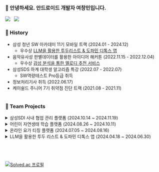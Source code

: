 ### 🙋 안녕하세요. 안드로이드 개발자 여창민입니다.

<p>
  <a href="https://yeo2507.notion.site/PROFILE-ae856bd1898544a1b6beede0a9d6cc6f" target="_blank"><img src="https://img.shields.io/badge/Notion-292929?style=flat-square&logo=Notion&logoColor=white"></a> &nbsp
  <a href="https://yeolife.tistory.com/" target="_blank"><img src="https://img.shields.io/badge/Tech Blog-F45D48?style=flat-square&logo=tistory&logoColor=white"></a>

  
</p>

### 🐾 History
+ 삼성 청년 SW 아카데미 11기 모바일 트랙 (2024.01 - 2024.12) </br>
  + 우수상 <a href="https://play.google.com/store/apps/details?id=com.ssafy.frogdetox&hl=ko">LLM을 활용한 투두리스트 & 도파민 디톡스 앱</a>
+ 음악유사성 판별데이터를 활용한 아이디어 해커톤 (2022.11.15 - 2022.12.04) </br>
  + 우수상 <a href="https://www.etnews.com/20221220000072">감성 분석을 통한 멜로디 추천 서비스</a>
+ 삼성SDS 하계 대학생 알고리즘 특강 (2022.07 - 2022.07) </br>
  + SW역량테스트 Pro등급 취득
+ 정보처리기사 취득 (2022.06.17) </br>
+ 케이쉴드 주니어 7기 취약점 진단 트랙 (2021.08 - 2021.11) </br>

#

### 📗 Team Projects

<details>
  <summary> 삼성SDI 사내 협업 관리 플랫폼 (2024.10.14 ~ 2024.11.19) </summary>

 #### 개요  
'슈퍼보드'는 언제 어디서든 활발한 협업을 위한 프로젝트 관리 플랫폼이다. 칸반 보드 기반이기 때문에 드래그 앤 드롭으로 한눈에 작업들을 관리할 수 있으며, 실시간 협업 및 오프라인 동기화 기능을 제공하여 원격 환경에서도 최고의 협업 환경을 지원한다.

 #### 담당 역할
+ 안드로이드 개발
+ 로컬 오프라인 Room DB 설계 및 구현<br>
+ 오프라인 동기화 시 객체의 변경된 컬럼 구분을 위한 비트마스킹 구현<br>
  + 저장공간 효율 28.1% 상승 
+ 복잡한 비트마스킹을 KSP과 Annotation를 활용하여 함수로 추상화 <br>
  + 업데이트 연산 메모리 효율 42.8% 향상, 시간 31.9% 단축 (<a href="https://yeolife.tistory.com/107">상세보기</a>)
+ WorkFlow 드래그 앤 드롭에서 발생하는 순서 충돌 방지 알고리즘 구현<br>
  + 분수 인덱싱 알고리즘(수의 값 간격을 넓게 해서 타겟에 사잇값 할당)
</details>

<details>
  <summary> 어린이 자연생태 학습 플랫폼 (2024.08.26 ~ 2024.10.11) </summary>

 #### 개요  
'이게 모야'는 아이들이 증강현실로 자연을 학습하는 플랫폼이다. AR NPC와의 상호작용을 통해 미션을 수행하며, 탐험 중 생긴 궁금증은 AI 챗봇에게 물어볼 수 있어 호기심을 바로 해결할 수 있다. 미션 수행을 통해 동기부여를 제공하고, 자연과의 소중한 교감을 형성해 어린이의 건강한 성장을 도울 것이다.

 #### 담당 역할
+ 안드로이드 개발
+ 백엔드 API 통신
+ Fused Location Provide 활용
  + 목적지에 AR 배치를 위한 거리 연산
  + 거리에 따른 GPS 우선순위 조정으로 배터리 효율 향상
+ 증강현실 상호작용
  + HitTest를 활용한 AR 배치 안정성 확보
+ Overlay 형식의 음성 챗봇 TTS, STT
</details>

<details>
  <summary> 온라인 요가 티칭 플랫폼 (2024.07.05 ~ 2024.08.16) </summary>

 #### 개요  
'요가나비'는 동작이 느리고 활동 반경이 작은 특성을 가진 요가를 온라인으로 배울 수 있는 플랫폼이다. P2P 방식의 화상 강의를 통해 미디어 트랙을 서버를 거치지 않고 사용자 간에 직접 주고받아 프라이버시를 보장한다. 또한 사용자는 녹화된 강의를 보고 따라 하면서 AI로 자세의 정확도를 실시간으로 확인할 수 있으며, 온디바이스 AI라서 화면이 서버로 전송되지 않으므로 사용자에게 개인화된 서비스를 제공한다.

 #### 담당 역할
+ 안드로이드 개발
+ 백엔드 API 통신
+ 화상강의 목록을 Pagination하여 효율적인 데이터 호출
+ FCM을 활용한 화상강의 푸시알람
+ WebRTC를 이용한 P2P 화상강의 구현
+ Ktor 기반의 WebSocket 시그널링 서버 구축
</details>

<details>
  <summary> LLM을 활용한 투두 리스트 & 도파민 디톡스 앱 (2024.04.18 ~ 2024.06.30) </summary>

 #### 개요  
'청깨구리'는 도파민에 중독되어 밤낮이 바뀌는 현대인을 위한 투두 리스트이다. 생성형 AI를 활용해 최근 작성한 투두리스트를 기반하여 할 일을 추천한다. 또한, 잠을 잘 시간에는 게이미피케이션 요소를 적용해 자연스럽게 앱 사용을 제한하여 도파민 디톡스를 유도한다.

 #### 담당 역할
+ 안드로이드 개발
+ Realtime Firebase를 활용한 투두 CRUD 구현
+ OpenAI API를 활용한 투두 추천 LLM 프롬프팅
+ Alarm Manager를 이용한 투두 알람 구현
+ 구글 플레이스토어 배포
</details>

#

<br>

[![Solved.ac 프로필](http://mazassumnida.wtf/api/v2/generate_badge?boj=yeo2507)](https://solved.ac/yeo2507)

<!--
<h3 align="center"> ⚡ Tech Stack </h3> <br>
<p align="center">
  <img src="https://img.shields.io/badge/android-34A853?style=for-the-badge&logo=android&logoColor=white">&nbsp
  <img src="https://img.shields.io/badge/MySQL-4479A1?style=for-the-badge&logo=mysql&logoColor=white">&nbsp 
  <img src="https://img.shields.io/badge/Firebase-FFCA28?style=for-the-badge&logo=firebase&logoColor=white">&nbsp <br><br>
  <img src="https://img.shields.io/badge/kotlin-7F52FF?style=for-the-badge&logo=kotlin&logoColor=white">&nbsp
  <img src="https://img.shields.io/badge/C++-00599C?style=for-the-badge&logo=cplusplus&logoColor=white">&nbsp 
  <img src="https://img.shields.io/badge/Java-1A285F?style=for-the-badge&logo=coffeescript&logoColor=white"/>&nbsp
</p>
<br/>

# 
-->
